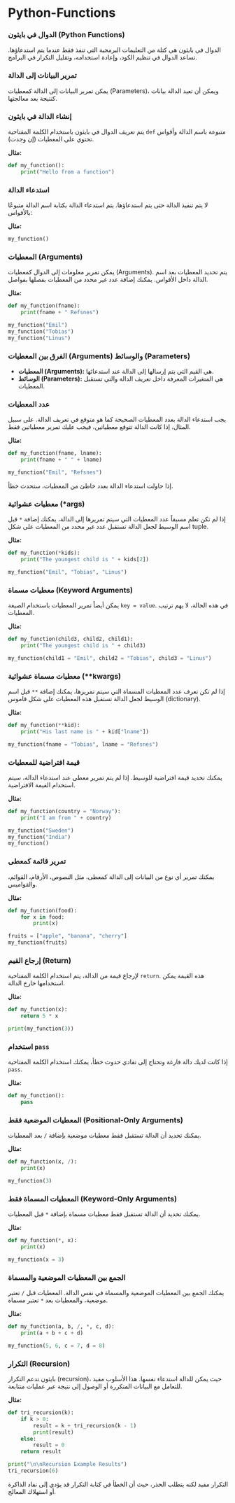 # Python-Functions

### الدوال في بايثون (Python Functions)

الدوال في بايثون هي كتلة من التعليمات البرمجية التي تنفذ فقط عندما يتم استدعاؤها. تساعد الدوال في تنظيم الكود، وإعادة استخدامه، وتقليل التكرار في البرامج.

### تمرير البيانات إلى الدالة
يمكن تمرير البيانات إلى الدالة كمعطيات (Parameters)، ويمكن أن تعيد الدالة بيانات كنتيجة بعد معالجتها.

### إنشاء الدالة في بايثون
يتم تعريف الدوال في بايثون باستخدام الكلمة المفتاحية `def` متبوعة باسم الدالة وأقواس تحتوي على المعطيات (إن وجدت).

**مثال:**
```python
def my_function():
    print("Hello from a function")
```

### استدعاء الدالة
لا يتم تنفيذ الدالة حتى يتم استدعاؤها. يتم استدعاء الدالة بكتابة اسم الدالة متبوعًا بالأقواس:

**مثال:**
```python
my_function()
```

### المعطيات (Arguments)
يمكن تمرير معلومات إلى الدوال كمعطيات (Arguments). يتم تحديد المعطيات بعد اسم الدالة داخل الأقواس. يمكنك إضافة عدد غير محدد من المعطيات بفصلها بفواصل.

**مثال:**
```python
def my_function(fname):
    print(fname + " Refsnes")

my_function("Emil")
my_function("Tobias")
my_function("Linus")
```

### الفرق بين المعطيات (Arguments) والوسائط (Parameters)
- **المعطيات (Arguments):** هي القيم التي يتم إرسالها إلى الدالة عند استدعائها.
- **الوسائط (Parameters):** هي المتغيرات المعرفة داخل تعريف الدالة والتي تستقبل المعطيات.

### عدد المعطيات
يجب استدعاء الدالة بعدد المعطيات الصحيحة كما هو متوقع في تعريف الدالة. على سبيل المثال، إذا كانت الدالة تتوقع معطياتين، فيجب عليك تمرير معطياتين فقط.

**مثال:**
```python
def my_function(fname, lname):
    print(fname + " " + lname)

my_function("Emil", "Refsnes")
```

إذا حاولت استدعاء الدالة بعدد خاطئ من المعطيات، ستحدث خطأ.

### معطيات عشوائية (*args)
إذا لم تكن تعلم مسبقاً عدد المعطيات التي سيتم تمريرها إلى الدالة، يمكنك إضافة `*` قبل اسم الوسيط لجعل الدالة تستقبل عدد غير محدد من المعطيات على شكل tuple.

**مثال:**
```python
def my_function(*kids):
    print("The youngest child is " + kids[2])

my_function("Emil", "Tobias", "Linus")
```

### معطيات مسماة (Keyword Arguments)
يمكن أيضاً تمرير المعطيات باستخدام الصيغة `key = value`. في هذه الحالة، لا يهم ترتيب المعطيات.

**مثال:**
```python
def my_function(child3, child2, child1):
    print("The youngest child is " + child3)

my_function(child1 = "Emil", child2 = "Tobias", child3 = "Linus")
```

### معطيات مسماة عشوائية (**kwargs)
إذا لم تكن تعرف عدد المعطيات المسماة التي سيتم تمريرها، يمكنك إضافة `**` قبل اسم الوسيط لجعل الدالة تستقبل هذه المعطيات على شكل قاموس (dictionary).

**مثال:**
```python
def my_function(**kid):
    print("His last name is " + kid["lname"])

my_function(fname = "Tobias", lname = "Refsnes")
```

### قيمة افتراضية للمعطيات
يمكنك تحديد قيمة افتراضية للوسيط. إذا لم يتم تمرير معطى عند استدعاء الدالة، سيتم استخدام القيمة الافتراضية.

**مثال:**
```python
def my_function(country = "Norway"):
    print("I am from " + country)

my_function("Sweden")
my_function("India")
my_function()
```

### تمرير قائمة كمعطى
يمكنك تمرير أي نوع من البيانات إلى الدالة كمعطى، مثل النصوص، الأرقام، القوائم، والقواميس.

**مثال:**
```python
def my_function(food):
    for x in food:
        print(x)

fruits = ["apple", "banana", "cherry"]
my_function(fruits)
```

### إرجاع القيم (Return)
لإرجاع قيمة من الدالة، يتم استخدام الكلمة المفتاحية `return`. هذه القيمة يمكن استخدامها خارج الدالة.

**مثال:**
```python
def my_function(x):
    return 5 * x

print(my_function(3))
```

### استخدام `pass`
إذا كانت لديك دالة فارغة وتحتاج إلى تفادي حدوث خطأ، يمكنك استخدام الكلمة المفتاحية `pass`.

**مثال:**
```python
def my_function():
    pass
```

### المعطيات الموضعية فقط (Positional-Only Arguments)
يمكنك تحديد أن الدالة تستقبل فقط معطيات موضعية بإضافة `/` بعد المعطيات.

**مثال:**
```python
def my_function(x, /):
    print(x)

my_function(3)
```

### المعطيات المسماة فقط (Keyword-Only Arguments)
يمكنك تحديد أن الدالة تستقبل فقط معطيات مسماة بإضافة `*` قبل المعطيات.

**مثال:**
```python
def my_function(*, x):
    print(x)

my_function(x = 3)
```

### الجمع بين المعطيات الموضعية والمسماة
يمكنك الجمع بين المعطيات الموضعية والمسماة في نفس الدالة. المعطيات قبل `/` تعتبر موضعية، والمعطيات بعد `*` تعتبر مسماة.

**مثال:**
```python
def my_function(a, b, /, *, c, d):
    print(a + b + c + d)

my_function(5, 6, c = 7, d = 8)
```

### التكرار (Recursion)
بايثون تدعم التكرار (recursion)، حيث يمكن للدالة استدعاء نفسها. هذا الأسلوب مفيد للتعامل مع البيانات المتكررة أو الوصول إلى نتيجة عبر عمليات متتابعة.

**مثال:**
```python
def tri_recursion(k):
    if k > 0:
        result = k + tri_recursion(k - 1)
        print(result)
    else:
        result = 0
    return result

print("\n\nRecursion Example Results")
tri_recursion(6)
```

التكرار مفيد لكنه يتطلب الحذر، حيث أن الخطأ في كتابة التكرار قد يؤدي إلى نفاد الذاكرة أو استهلاك المعالج.
